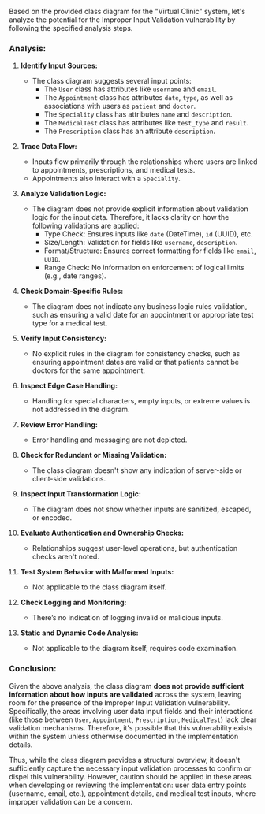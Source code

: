 Based on the provided class diagram for the "Virtual Clinic" system, let's analyze the potential for the Improper Input Validation vulnerability by following the specified analysis steps.

### Analysis:

1. **Identify Input Sources:**
   - The class diagram suggests several input points:
     - The `User` class has attributes like `username` and `email`.
     - The `Appointment` class has attributes `date`, `type`, as well as associations with users as `patient` and `doctor`.
     - The `Speciality` class has attributes `name` and `description`.
     - The `MedicalTest` class has attributes like `test_type` and `result`.
     - The `Prescription` class has an attribute `description`.

2. **Trace Data Flow:**
   - Inputs flow primarily through the relationships where users are linked to appointments, prescriptions, and medical tests. 
   - Appointments also interact with a `Speciality`.

3. **Analyze Validation Logic:**
   - The diagram does not provide explicit information about validation logic for the input data. Therefore, it lacks clarity on how the following validations are applied:
     - Type Check: Ensures inputs like `date` (DateTime), `id` (UUID), etc.
     - Size/Length: Validation for fields like `username`, `description`.
     - Format/Structure: Ensures correct formatting for fields like `email`, `UUID`.
     - Range Check: No information on enforcement of logical limits (e.g., date ranges).

4. **Check Domain-Specific Rules:**
   - The diagram does not indicate any business logic rules validation, such as ensuring a valid date for an appointment or appropriate test type for a medical test.

5. **Verify Input Consistency:**
   - No explicit rules in the diagram for consistency checks, such as ensuring appointment dates are valid or that patients cannot be doctors for the same appointment.

6. **Inspect Edge Case Handling:**
   - Handling for special characters, empty inputs, or extreme values is not addressed in the diagram.

7. **Review Error Handling:**
   - Error handling and messaging are not depicted.

8. **Check for Redundant or Missing Validation:**
   - The class diagram doesn't show any indication of server-side or client-side validations.

9. **Inspect Input Transformation Logic:**
   - The diagram does not show whether inputs are sanitized, escaped, or encoded.

10. **Evaluate Authentication and Ownership Checks:**
    - Relationships suggest user-level operations, but authentication checks aren't noted.

11. **Test System Behavior with Malformed Inputs:**
    - Not applicable to the class diagram itself.

12. **Check Logging and Monitoring:**
    - There’s no indication of logging invalid or malicious inputs.

13. **Static and Dynamic Code Analysis:**
    - Not applicable to the diagram itself, requires code examination.

### Conclusion:

Given the above analysis, the class diagram **does not provide sufficient information about how inputs are validated** across the system, leaving room for the presence of the Improper Input Validation vulnerability. Specifically, the areas involving user data input fields and their interactions (like those between `User`, `Appointment`, `Prescription`, `MedicalTest`) lack clear validation mechanisms. Therefore, it's possible that this vulnerability exists within the system unless otherwise documented in the implementation details.

Thus, while the class diagram provides a structural overview, it doesn't sufficiently capture the necessary input validation processes to confirm or dispel this vulnerability. However, caution should be applied in these areas when developing or reviewing the implementation: user data entry points (username, email, etc.), appointment details, and medical test inputs, where improper validation can be a concern.